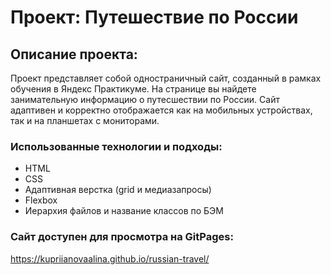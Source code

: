 # Проект: Путешествие по России

## Описание проекта: 
Проект представляет собой одностраничный сайт, созданный в рамках обучения в Яндекс Практикуме. На странице вы найдете занимательную информацию о путесшествии по России. Сайт адаптивен и корректно отображается как на мобильных устройствах, так и на планшетах с мониторами.

### Использованные технологии и подходы:
- HTML
- CSS
- Адаптивная верстка (grid и медиазапросы)
- Flexbox
- Иерархия файлов и название классов по БЭМ

### Сайт доступен для просмотра на GitPages: 
https://kupriianovaalina.github.io/russian-travel/
